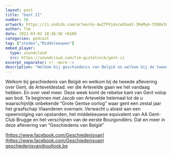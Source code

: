 ```yaml
---
layout: post
title: "Gent II"
number: 56
artwork: https://i1.sndcdn.com/artworks-AwITPVj4scwSGomI-3ReMyA-t500x500.jpg
author: Tim
date: 2021-03-02 18:36:56 +0100
categories: podcast
tag: ["steden","Middeleeuwen"]
embed_player:
  type: soundcloud
  src: https://soundcloud.com/tim-gistelinck/gent-ii
excerpt_separator: <!--more-->
description: "Welkom bij geschiedenis van België en welkom bij de tweede aflevering over Gent, de Arteveldestad."
---
```

Welkom bij geschiedenis van België en welkom bij de tweede aflevering over Gent, de Arteveldestad. ver die Artevelde gaan we het vandaag hebben. En over veel meer. Deze week komt de rebelse kant van Gent volop aan bod. Te beginnen met Jacob van Artevelde helemaal tot de u waarschijnlijk onbekende “Grote Gentse oorlog” waar gent een zestal jaar het graafschap Vlaanderen overnam. Verwacht u alvast aan een opeenvolging van opstanden, het middeleeuwse equivalent van AA Gent-Club Brugge en het verschijnen van de eerste Bourgondiërs. Dat en meer in deze aflevering van “Geschiedenis van België”

[https://www.facebook.com/Geschiedenisvan](https://www.facebook.com/Geschiedenisvan)
geschiedenisvan@outlook.be